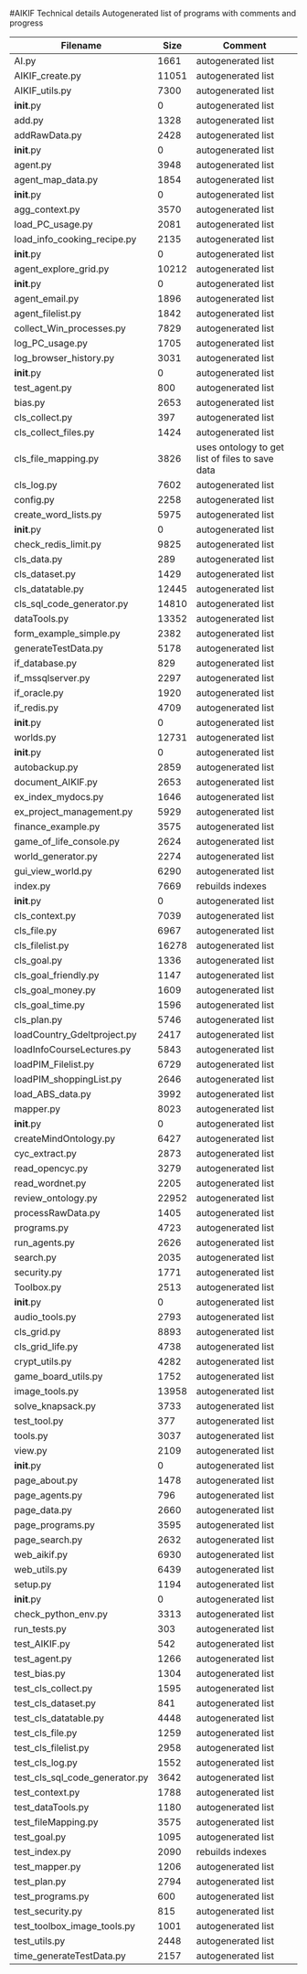 #AIKIF Technical details
Autogenerated list of programs with comments and progress

Filename | Size | Comment
--- | --- | ---
AI.py | 1661 | autogenerated list
AIKIF_create.py | 11051 | autogenerated list
AIKIF_utils.py | 7300 | autogenerated list
__init__.py | 0 | autogenerated list
add.py | 1328 | autogenerated list
addRawData.py | 2428 | autogenerated list
__init__.py | 0 | autogenerated list
agent.py | 3948 | autogenerated list
agent_map_data.py | 1854 | autogenerated list
__init__.py | 0 | autogenerated list
agg_context.py | 3570 | autogenerated list
load_PC_usage.py | 2081 | autogenerated list
load_info_cooking_recipe.py | 2135 | autogenerated list
__init__.py | 0 | autogenerated list
agent_explore_grid.py | 10212 | autogenerated list
__init__.py | 0 | autogenerated list
agent_email.py | 1896 | autogenerated list
agent_filelist.py | 1842 | autogenerated list
collect_Win_processes.py | 7829 | autogenerated list
log_PC_usage.py | 1705 | autogenerated list
log_browser_history.py | 3031 | autogenerated list
__init__.py | 0 | autogenerated list
test_agent.py | 800 | autogenerated list
bias.py | 2653 | autogenerated list
cls_collect.py | 397 | autogenerated list
cls_collect_files.py | 1424 | autogenerated list
cls_file_mapping.py | 3826 | uses ontology to get list of files to save data
cls_log.py | 7602 | autogenerated list
config.py | 2258 | autogenerated list
create_word_lists.py | 5975 | autogenerated list
__init__.py | 0 | autogenerated list
check_redis_limit.py | 9825 | autogenerated list
cls_data.py | 289 | autogenerated list
cls_dataset.py | 1429 | autogenerated list
cls_datatable.py | 12445 | autogenerated list
cls_sql_code_generator.py | 14810 | autogenerated list
dataTools.py | 13352 | autogenerated list
form_example_simple.py | 2382 | autogenerated list
generateTestData.py | 5178 | autogenerated list
if_database.py | 829 | autogenerated list
if_mssqlserver.py | 2297 | autogenerated list
if_oracle.py | 1920 | autogenerated list
if_redis.py | 4709 | autogenerated list
__init__.py | 0 | autogenerated list
worlds.py | 12731 | autogenerated list
__init__.py | 0 | autogenerated list
autobackup.py | 2859 | autogenerated list
document_AIKIF.py | 2653 | autogenerated list
ex_index_mydocs.py | 1646 | autogenerated list
ex_project_management.py | 5929 | autogenerated list
finance_example.py | 3575 | autogenerated list
game_of_life_console.py | 2624 | autogenerated list
world_generator.py | 2274 | autogenerated list
gui_view_world.py | 6290 | autogenerated list
index.py | 7669 | rebuilds indexes
__init__.py | 0 | autogenerated list
cls_context.py | 7039 | autogenerated list
cls_file.py | 6967 | autogenerated list
cls_filelist.py | 16278 | autogenerated list
cls_goal.py | 1336 | autogenerated list
cls_goal_friendly.py | 1147 | autogenerated list
cls_goal_money.py | 1609 | autogenerated list
cls_goal_time.py | 1596 | autogenerated list
cls_plan.py | 5746 | autogenerated list
loadCountry_Gdeltproject.py | 2417 | autogenerated list
loadInfoCourseLectures.py | 5843 | autogenerated list
loadPIM_Filelist.py | 6729 | autogenerated list
loadPIM_shoppingList.py | 2646 | autogenerated list
load_ABS_data.py | 3992 | autogenerated list
mapper.py | 8023 | autogenerated list
__init__.py | 0 | autogenerated list
createMindOntology.py | 6427 | autogenerated list
cyc_extract.py | 2873 | autogenerated list
read_opencyc.py | 3279 | autogenerated list
read_wordnet.py | 2205 | autogenerated list
review_ontology.py | 22952 | autogenerated list
processRawData.py | 1405 | autogenerated list
programs.py | 4723 | autogenerated list
run_agents.py | 2626 | autogenerated list
search.py | 2035 | autogenerated list
security.py | 1771 | autogenerated list
Toolbox.py | 2513 | autogenerated list
__init__.py | 0 | autogenerated list
audio_tools.py | 2793 | autogenerated list
cls_grid.py | 8893 | autogenerated list
cls_grid_life.py | 4738 | autogenerated list
crypt_utils.py | 4282 | autogenerated list
game_board_utils.py | 1752 | autogenerated list
image_tools.py | 13958 | autogenerated list
solve_knapsack.py | 3733 | autogenerated list
test_tool.py | 377 | autogenerated list
tools.py | 3037 | autogenerated list
view.py | 2109 | autogenerated list
__init__.py | 0 | autogenerated list
page_about.py | 1478 | autogenerated list
page_agents.py | 796 | autogenerated list
page_data.py | 2660 | autogenerated list
page_programs.py | 3595 | autogenerated list
page_search.py | 2632 | autogenerated list
web_aikif.py | 6930 | autogenerated list
web_utils.py | 6439 | autogenerated list
setup.py | 1194 | autogenerated list
__init__.py | 0 | autogenerated list
check_python_env.py | 3313 | autogenerated list
run_tests.py | 303 | autogenerated list
test_AIKIF.py | 542 | autogenerated list
test_agent.py | 1266 | autogenerated list
test_bias.py | 1304 | autogenerated list
test_cls_collect.py | 1595 | autogenerated list
test_cls_dataset.py | 841 | autogenerated list
test_cls_datatable.py | 4448 | autogenerated list
test_cls_file.py | 1259 | autogenerated list
test_cls_filelist.py | 2958 | autogenerated list
test_cls_log.py | 1552 | autogenerated list
test_cls_sql_code_generator.py | 3642 | autogenerated list
test_context.py | 1788 | autogenerated list
test_dataTools.py | 1180 | autogenerated list
test_fileMapping.py | 3575 | autogenerated list
test_goal.py | 1095 | autogenerated list
test_index.py | 2090 | rebuilds indexes
test_mapper.py | 1206 | autogenerated list
test_plan.py | 2794 | autogenerated list
test_programs.py | 600 | autogenerated list
test_security.py | 815 | autogenerated list
test_toolbox_image_tools.py | 1001 | autogenerated list
test_utils.py | 2448 | autogenerated list
time_generateTestData.py | 2157 | autogenerated list

